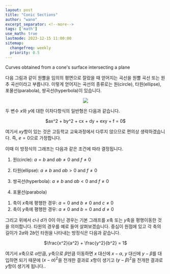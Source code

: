 ```yaml
---
layout: post
title: "Conic Sections"
author: "wano"
excerpt_separator: <!--more-->
tags: ['math']
use_math: true
lastmode: 2023-12-15 11:00:00
sitemap:
  changefreq: weekly
  priority: 0.5
---
```


Curves obtained from a cone's surface intersecting a plane <!--more-->

다음 그림과 같이 원뿔을 임의의 평면으로 잘랐을 때 얻어지는 곡선을 원뿔 곡선 또는 원추 곡선이라고 부릅니다. 이렇게 얻어지는 곡선의 종류로는 원(circle), 타원(ellipse), 포물선(parabola), 쌍곡선(hyperbola)이 있습니다.

<center><img src="https://cgvfxmath.github.io/assets/img/conic_sections.jpg"></center>

두 변수 $x$와 $y$에 대한 이차다항식의 일반형은 다음과 같습니다.

<p style="text-align: center;">$ax^2 + by^2 + cx + dy + exy + f = 0$</p>

여기서 $xy$항이 있는 것은 고등학교 교육과정에서 다루지 않으므로 편의상 생략하겠습니다. 즉, $e=0$으로 가정합니다.

이때 이 방정식의 그래프는 다음과 같은 조건에 따라 결정됩니다.

1. 원(circle): $a = b$ and $ab \neq 0$ and $f \neq 0$

2. 타원(ellipse): $a \neq b$ and $ab>0$ and $f \neq 0$

3. 쌍곡선(hyperbola): $a \neq b$ and $ab<0$ and $f \neq 0$

4. 포물선(parabola)
  1) 축이 $x$축에 평행한 경우: $a = 0$ and $b \neq 0$ and $c \neq 0$
  2) 축이 $y$축에 평행한 경우: $a \neq 0$ and $b = 0$ and $d \neq 0$

그리고 위에서 $c$나 $d$가 0이 아닌 경우는 기본 그래프를 $x$축 또는 $y$축을 평행이동한 것을 의미합니다. 타원의 경우를 예로 들어 살펴보겠습니다. 중심이 원점에 있고 각 축의 길이가 $2a$와 $2b$인 타원을 나타내는 방정식은 다음과 같습니다.

<p style="text-align: center;">$\frac{x^2}{a^2} + \frac{y^2}{b^2} = 1$</p>

여기서 $x$축으로 $\alpha$만큼, $y$축으로 $\beta$만큼 이동하면 $x$ 대신에 $x-\alpha$, $y$ 대신에 $y-\beta$를 대입하면 되기 때문에 $(x-\alpha)^2$을 전개한 결과로 $x$항이 생기고 $(y-\beta)^2$을 전개한 결과로 $y$항이 생기게 됩니다..